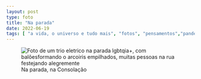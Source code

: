 ```yaml
---
layout: post
type: foto
title: "Na parada"
date: 2022-06-19
tags: [ "a vida, o universo e tudo mais", "fotos", "pensamentos","pandemia", "passeios"]
---
```

<figure class="foto-post">
    <img src="{{ site.baseurl }}/assets/fotos/2022/06/20220619_144038.jpg" alt="Foto de um trio eletrico na parada lgbtqia+, com balõesformando o arcoiris empilhados, muitas pessoas na rua festejando alegremente" title="Na parada lgbtqia+">
    <figcaption>Na parada, na Consolação</figcaption>
</figure>